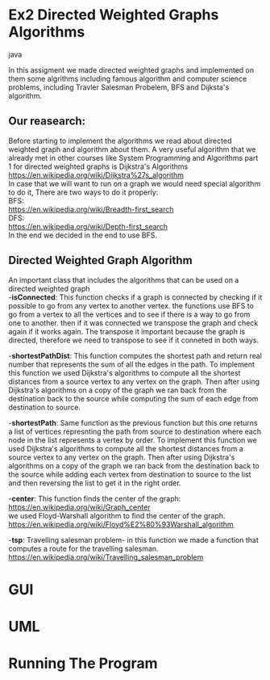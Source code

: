 # Ex2 Directed Weighted Graphs Algorithms
java

In this assigment we made directed weighted graphs and implemented on them some algrithms including famous algorithm and computer science problems,
including Travler Salesman Probelem, BFS and Dijksta's algorithm.

## Our reasearch:

Before starting to implement the algorithms we read about directed weighted graph and algorithm about them.
A very useful algorithm that we already met in other courses like System Programming and Algorithms part 1 for directed weighted graphs is Dijkstra's Algorithms<br>
https://en.wikipedia.org/wiki/Dijkstra%27s_algorithm<br>
In case that we will want to run on a graph we would need special algorithm to do it, There are two ways to do it properly:<br>
BFS:<br>https://en.wikipedia.org/wiki/Breadth-first_search<br>
DFS:<br>https://en.wikipedia.org/wiki/Depth-first_search<br>
In the end we decided in the end to use BFS.<br>


## Directed Weighted Graph Algorithm

An important class that includes the algorithms that can be used on a directed weighted graph<br>
-**isConnected**: This function checks if a graph is connected by checking if it possible to go from any vertex to another vertex.
the functions use BFS to go from a vertex to all the vertices and to see if there is a way to go from one to another.
then if it was connected we transpose the graph and check again if it works again.
The transpose it important because the graph is directed, therefore we need to transpose to see if it conneted in both ways.

-**shortestPathDist**: This function computes the shortest path and return real number that represents the sum of all the edges in the path.
To implement this function we used Dijkstra's algorithms to compute all the shortest distances from a source vertex to any vertex on the graph.
Then after using Dijkstra's algorithms on a copy of the graph we ran back from the destination back to the source while computing the sum of each edge from destination to source.

-**shortestPath**: Same function as the previous function but this one returns a list of vertices represnting the path from source to destination where each node in the list 
represents a vertex by order. To implement this function we used Dijkstra's algorithms to compute all the shortest distances from a source vertex to any vertex on the graph.
Then after using Dijkstra's algorithms on a copy of the graph we ran back from the destination back to the source while adding each vertex from destination to source
to the list and then reversing the list to get it in the right order.

-**center**: This function finds the center of the graph: https://en.wikipedia.org/wiki/Graph_center<br>
we used Floyd-Warshall algorithm to find the center of the graph.<br>
https://en.wikipedia.org/wiki/Floyd%E2%80%93Warshall_algorithm<br>

-**tsp**: Travelling salesman problem- in this function we made a function that computes a route for the travelling salesman. <br>
https://en.wikipedia.org/wiki/Travelling_salesman_problem<br>


# GUI


# UML


# Running The Program
